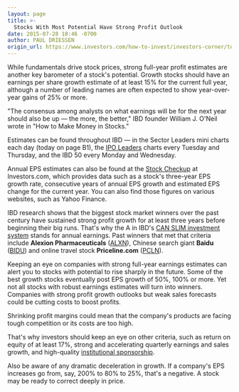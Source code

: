 ```yaml
---
layout: page
title: >-
  Stocks With Most Potential Have Strong Profit Outlook
date: 2015-07-28 18:46 -0700
author: PAUL DRIESSEN
origin_url: https://www.investors.com/how-to-invest/investors-corner/top-stocks-have-strong-profit-outlook/
---
```


While fundamentals drive stock prices, strong full-year profit estimates are another key barometer of a stock's potential. Growth stocks should have an earnings per share growth estimate of at least 15% for the current full year, although a number of leading names are often expected to show year-over-year gains of 25% or more.

"The consensus among analysts on what earnings will be for the next year should also be up — the more, the better," IBD founder William J. O'Neil wrote in "How to Make Money in Stocks."

Estimates can be found throughout IBD — in the Sector Leaders mini charts each day (today on page B1), the [IPO Leaders](http://news.investors.com/iponews.htm) charts every Tuesday and Thursday, and the IBD 50 every Monday and Wednesday.

Annual EPS estimates can also be found at the [Stock Checkup](http://research.investors.com/stock-checkup/?nav=ResearchCheckup) at Investors.com, which provides data such as a stock's three-year EPS growth rate, consecutive years of annual EPS growth and estimated EPS change for the current year. You can also find those figures on various websites, such as Yahoo Finance.

IBD research shows that the biggest stock market winners over the past century have sustained strong profit growth for at least three years before beginning their big runs. That's why the A in IBD's [CAN SLIM investment system](http://education.investors.com/) stands for annual earnings. Past winners that met that criteria include **Alexion Pharmaceuticals** ([ALXN](https://research.investors.com/quote.aspx?symbol=ALXN)), Chinese search giant **Baidu** ([BIDU](https://research.investors.com/quote.aspx?symbol=BIDU)) and online travel stock **Priceline.com** ([PCLN](https://research.investors.com/quote.aspx?symbol=PCLN)).

Keeping an eye on companies with strong full-year earnings estimates can alert you to stocks with potential to rise sharply in the future. Some of the best growth stocks eventually post EPS growth of 50%, 100% or more. Yet not all stocks with robust earnings estimates will turn into winners. Companies with strong profit growth outlooks but weak sales forecasts could be cutting costs to boost profits.

Shrinking profit margins could mean that the company's products are facing tough competition or its costs are too high.

That's why investors should keep an eye on other criteria, such as return on equity of at least 17%, strong and accelerating quarterly earnings and sales growth, and high-quality [institutional sponsorship](http://education.investors.com/investors-corner/734297-check-for-institutional-sponsorship.htm).

Also be aware of any dramatic deceleration in growth. If a company's EPS increases go from, say, 200% to 80% to 25%, that's a negative. A stock may be ready to correct deeply in price.
